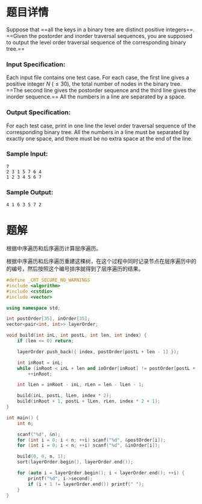 # 题目详情
Suppose that ==all the keys in a binary tree are distinct positive integers==. ==Given the postorder and inorder traversal sequences, you are supposed to output the level order traversal sequence of the corresponding binary tree.==

### Input Specification:

Each input file contains one test case. For each case, the first line gives a positive integer $N$ ($\le 30$), the total number of nodes in the binary tree. ==The second line gives the postorder sequence and the third line gives the inorder sequence.== All the numbers in a line are separated by a space.

### Output Specification:

For each test case, print in one line the level order traversal sequence of the corresponding binary tree. All the numbers in a line must be separated by exactly one space, and there must be no extra space at the end of the line.

### Sample Input:

    7
    2 3 1 5 7 6 4
    1 2 3 4 5 6 7


### Sample Output:

    4 1 6 3 5 7 2

# 题解

根据中序遍历和后序遍历计算层序遍历。



根据中序遍历和后序遍历重建这棵树，在这个过程中同时记录节点在层序遍历中的的编号，然后按照这个编号排序就得到了层序遍历的结果。

```cpp
#define _CRT_SECURE_NO_WARNINGS
#include <algorithm>
#include <cstdio>
#include <vector>

using namespace std;

int postOrder[35], inOrder[35];
vector<pair<int, int>> layerOrder;

void build(int inL, int postL, int len, int index) {
    if (len <= 0) return;

    layerOrder.push_back({ index, postOrder[postL + len - 1] });

    int inRoot = inL;
    while (inRoot < inL + len and inOrder[inRoot] != postOrder[postL + len - 1])
        ++inRoot;

    int lLen = inRoot - inL, rLen = len - lLen - 1;

    build(inL, postL, lLen, index * 2);
    build(inRoot + 1, postL + lLen, rLen, index * 2 + 1);
}

int main() {
    int n;

    scanf("%d", &n);
    for (int i = 0; i < n; ++i) scanf("%d", &postOrder[i]);
    for (int i = 0; i < n; ++i) scanf("%d", &inOrder[i]);

    build(0, 0, n, 1);
    sort(layerOrder.begin(), layerOrder.end());

    for (auto i = layerOrder.begin(); i < layerOrder.end(); ++i) {
        printf("%d", i->second);
        if (i + 1 != layerOrder.end()) printf(" ");
    }
}
```

